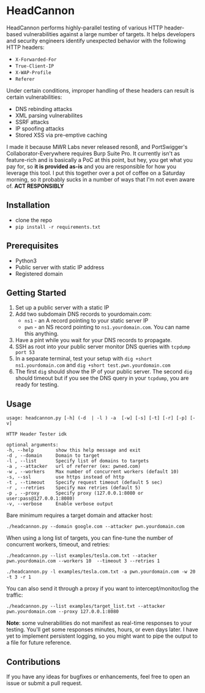 # HeadCannon

HeadCannon performs highly-parallel testing of various HTTP header-based vulnerabilities against a large number of targets. It helps developers and security engineers identify unexpected behavior with the following HTTP headers:

* `X-Forwarded-For`
* `True-Client-IP`
* `X-WAP-Profile`
* `Referer`

Under certain conditions, improper handling of these headers can result is certain vulnerabilities:

* DNS rebinding attacks
* XML parsing vulnerabilites
* SSRF attacks
* IP spoofing attacks
* Stored XSS via pre-emptive caching

I made it because MWR Labs never released reson8, and PortSwigger's Collaborator-Everywhere requires Burp Suite Pro. It currently isn't as feature-rich and is basically a PoC at this point, but hey, you get what you pay for, so **it is provided as-is** and you are responsible for how you leverage this tool. I put this together over a pot of coffee on a Saturday morning, so it probably sucks in a number of ways that I'm not even aware of. **ACT RESPONSIBLY**

## Installation

* clone the repo
* `pip install -r requirements.txt`

## Prerequisites

* Python3
* Public server with static IP address
* Registered domain

## Getting Started

1. Set up a public server with a static IP
2. Add two subdomain DNS records to yourdomain.com:
    * `ns1` - an A record pointing to your static server IP
    * `pwn` - an NS record pointing to `ns1.yourdomain.com`. You can name this anything.
3. Have a pint while you wait for your DNS records to propagate.
4. SSH as root into your public server monitor DNS queries with `tcpdump port 53`
5. In a separate terminal, test your setup with `dig +short ns1.yourdomain.com` and `dig +short test.pwn.yourdomain.com`
6. The first `dig` should show the IP of your public server. The second `dig` should timeout but if you see the DNS query in your `tcpdump`, you are ready for testing.

## Usage

    usage: headcannon.py [-h] (-d  | -l ) -a  [-w] [-s] [-t] [-r] [-p] [-v]

    HTTP Header Tester idk

    optional arguments:
    -h, --help        show this help message and exit
    -d , --domain     Domain to target
    -l , --list       Specify list of domains to targets
    -a , --attacker   url of referrer (ex: pwned.com)
    -w , --workers    Max number of concurrent workers (default 10)
    -s, --ssl         use https instead of http
    -t , --timeout    Specify request timeout (default 5 sec)
    -r , --retries    Specify max retries (default 5)
    -p , --proxy      Specify proxy (127.0.0.1:8080 or user:pass@127.0.0.1:8080)
    -v, --verbose     Enable verbose output
    
Bare minimum requires a target domain and attacker host:

`./headcannon.py --domain google.com --attacker pwn.yourdomain.com`

When using a long list of targets, you can fine-tune the number of concurrent workers, timeout, and retries:

`./headcannon.py --list examples/tesla.com.txt --atacker pwn.yourdomain.com --workers 10  --timeout 3 --retries 1`

`./headcannon.py -l examples/tesla.com.txt -a pwn.yourdomain.com -w 20  -t 3 -r 1`

You can also send it through a proxy if you want to intercept/monitor/log the traffic:

`./headcannon.py --list examples/target_list.txt --attacker pwn.yourdomain.com --proxy 127.0.0.1:8080`

**Note**: some vulnerabilities do not manifest as real-time responses to your testing. You'll get some responses minutes, hours, or even days later. I have yet to implement persistent logging, so you might want to pipe the output to a file for future reference.


## Contributions

If you have any ideas for bugfixes or enhancements, feel free to open an issue or submit a pull request.
